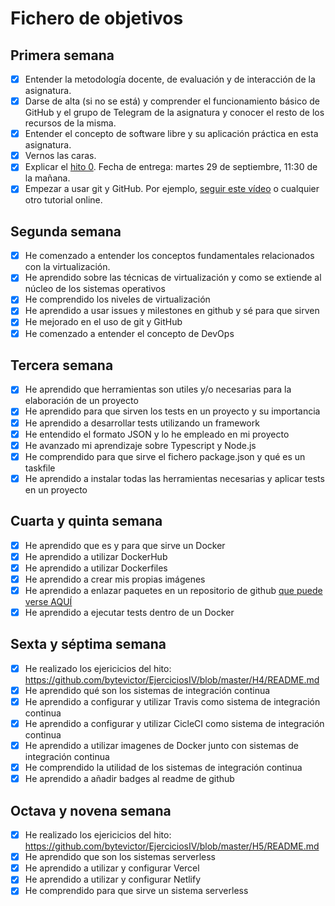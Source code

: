 # Fichero de objetivos

## Primera semana

- [x] Entender la metodología docente, de evaluación y de interacción de la asignatura.
- [x] Darse de alta (si no se está) y comprender el funcionamiento básico de GitHub y el grupo de Telegram de la asignatura y conocer el resto de los recursos de la misma.
- [x] Entender el concepto de software libre y su aplicación práctica en esta asignatura.
- [x] Vernos las caras.
- [x] Explicar el [hito 0](http://jj.github.io/IV/documentos/proyecto/0.Repositorio). Fecha de entrega: martes 29 de septiembre, 11:30 de la mañana.
- [x] Empezar a usar git y GitHub. Por ejemplo, [seguir este vídeo](https://www.youtube.com/watch?v=gmXyJI01qa8) o cualquier otro tutorial online.

## Segunda semana

- [x] He comenzado a entender los conceptos fundamentales relacionados con la virtualización.
- [x] He aprendido sobre las técnicas de virtualización y como se extiende al núcleo de los sistemas operativos
- [x] He comprendido los niveles de virtualización
- [x] He aprendido a usar issues y milestones en github y sé para que sirven
- [x] He mejorado en el uso de git y GitHub
- [x] He comenzado a entender el concepto de DevOps

## Tercera semana

- [x] He aprendido que herramientas son utiles y/o necesarias para la elaboración de un proyecto
- [x] He aprendido para que sirven los tests en un proyecto y su importancia
- [x] He aprendido a desarrollar tests utilizando un framework
- [x] He entendido el formato JSON y lo he empleado en mi proyecto
- [x] He avanzado mi aprendizaje sobre Typescript y Node.js
- [x] He comprendido para que sirve el fichero package.json y qué es un taskfile
- [x] He aprendido a instalar todas las herramientas necesarias y aplicar tests en un proyecto

## Cuarta y quinta semana

- [x] He aprendido que es y para que sirve un Docker
- [x] He aprendido a utilizar DockerHub
- [x] He aprendido a utilizar Dockerfiles
- [x] He aprendido a crear mis propias imágenes
- [x] He aprendido a enlazar paquetes en un repositorio de github [que puede verse AQUÍ](https://github.com/users/ByteVictor/packages/container/package/dockertests)
- [x] He aprendido a ejecutar tests dentro de un Docker

## Sexta y séptima semana

- [x] He realizado los ejericicios del hito: https://github.com/bytevictor/EjerciciosIV/blob/master/H4/README.md
- [x] He aprendido qué son los sistemas de integración continua
- [x] He aprendido a configurar y utilizar Travis como sistema de integración continua
- [x] He aprendido a configurar y utilizar CicleCI como sistema de integración continua
- [x] He aprendido a utilizar imagenes de Docker junto con sistemas de integración continua
- [x] He comprendido la utilidad de los sistemas de integración continua
- [x] He aprendido a añadir badges al readme de github 

## Octava y novena semana

- [x] He realizado los ejericicios del hito: https://github.com/bytevictor/EjerciciosIV/blob/master/H5/README.md
- [x] He aprendido que son los sistemas serverless
- [x] He aprendido a utilizar y configurar Vercel
- [x] He aprendido a utilizar y configurar Netlify
- [x] He comprendido para que sirve un sistema serverless